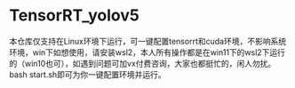 # TensorRT_yolov5

本仓库仅支持在Linux环境下运行，可一键配置tensorrt和cuda环境，不影响系统环境，win下如想使用，请安装wsl2，本人所有操作都是在win11下的wsl2下运行的（win10也可），如遇到问题可加vx付费咨询，大家也都挺忙的，闲人勿扰。
bash start.sh即可为你一键配置环境并运行。
